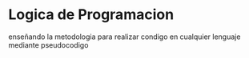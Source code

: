 # Logica de Programacion
enseñando la metodologia para realizar condigo en cualquier lenguaje mediante pseudocodigo
